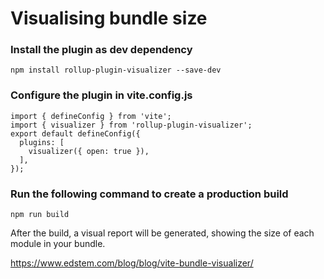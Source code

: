 # Visualising bundle size

### Install  the plugin as dev dependency

```
npm install rollup-plugin-visualizer --save-dev
```

### Configure the plugin in vite.config.js

```
import { defineConfig } from 'vite';
import { visualizer } from 'rollup-plugin-visualizer';
export default defineConfig({
  plugins: [
    visualizer({ open: true }),
  ],
});
```

### Run the following command to create a production build

```
npm run build
```

After the build, a visual report will be generated, showing the size of each module in your bundle.

https://www.edstem.com/blog/blog/vite-bundle-visualizer/

 
